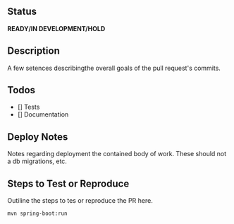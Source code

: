 ## Status
**READY/IN DEVELOPMENT/HOLD**

## Description
A few setences describingthe overall goals of the pull request's commits.

## Todos
- [] Tests
- [] Documentation

## Deploy Notes
Notes regarding deployment the contained body of work. These should not a
db migrations, etc.

## Steps to Test or Reproduce
Outiline the steps to tes or reproduce the PR here.

```sh
mvn spring-boot:run
```